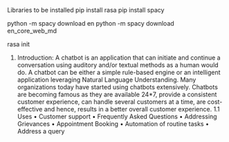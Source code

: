 Libraries to be installed 
pip install rasa
pip install spacy

python -m spacy download en
python -m spacy download en_core_web_md

rasa init

1.	Introduction:
A chatbot is an application that can initiate and continue a conversation using auditory and/or textual methods as a human would do. A chatbot can be either a simple rule-based engine or an intelligent application leveraging Natural Language Understanding. Many organizations today have started using chatbots extensively. Chatbots are becoming famous as they are available 24*7, provide a consistent customer experience, can handle several customers at a time, are cost-effective and hence, results in a better overall customer experience.
1.1	Uses
•	Customer support
•	Frequently Asked Questions
•	Addressing Grievances
•	Appointment Booking
•	Automation of routine tasks
•	Address a query

